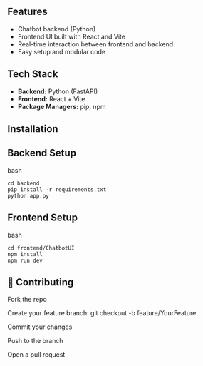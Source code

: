 ## Features

-  Chatbot backend (Python)
-  Frontend UI built with React and Vite
-  Real-time interaction between frontend and backend
-  Easy setup and modular code


## Tech Stack

- **Backend:** Python (FastAPI)
- **Frontend:** React + Vite
- **Package Managers:** pip, npm




## Installation

## Backend Setup 

bash
```
cd backend
pip install -r requirements.txt
python app.py
```
## Frontend Setup

bash
```
cd frontend/ChatbotUI
npm install
npm run dev
```


## 🤝 Contributing

Fork the repo

Create your feature branch: git checkout -b feature/YourFeature

Commit your changes

Push to the branch

Open a pull request
